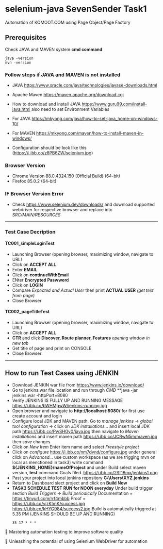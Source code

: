 # selenium-java SevenSender Task1
Automation of KOMOOT.COM using Page Object/Page Factory 

## Prerequisites 
   Check JAVA and MAVEN system **cmd command**
   ```
   java -version  
   mvn -version
   ```
### Follow steps if JAVA and MAVEN is not installed   
  - JAVA https://www.oracle.com/java/technologies/javase-downloads.html
  - Apache Maven https://maven.apache.org/download.cgi
   
  - How to download and install JAVA https://www.guru99.com/install-java.html
    also need to set Environment Variables 
  - For JAVA https://mkyong.com/java/how-to-set-java_home-on-windows-10/
  - For MAVEN https://mkyong.com/maven/how-to-install-maven-in-windows/
  - Configuration should be look like this (https://i.ibb.co/z8PB6ZW/selenium.jpg)
    
### Browser Version 
- Chrome Version 88.0.4324.150 (Official Build) (64-bit)
- Firefox 85.0.2 (64-bit)

### IF Browser Version Error 
- Check https://www.selenium.dev/downloads/ and download supported webdriver for respective browser 
  and replace into *SRC/MAIN/RESOURCES*

-------------------------------------------------------------------------------------------------------------------------------------------------

### Test Case Decription
#### TC001_simpleLoginTest
- Launching Browser (opening browser, maximizing window, navigate to URL)
- Click on **ACCEPT ALL**
- Enter **EMAIL**
- Click on **continueWithEmail**
- ENter **Encrypted Paswword** 
- Click on **LOGIN**
- Compare *Expected and Actual User* then print **ACTUAL USER** *(get text from page)*
- Close Browser

#### TC002_pageTitleTest
- Launching Browser (opening browser, maximizing window, navigate to URL)
- Click on **ACCEPT ALL**
- **CTR** and click **Discover, Route planner, Features** *opening window in new tab*
- Get title of page and print on CONSOLE
- Close Browser

-----------------------------------------------------------------------------------------------------------------------------------------------------

## How to run Test Cases using JENKIN
- Download JENKIN war file from https://www.jenkins.io/download/
- Go to jenkins.war file location and run through *CMD* **java -jar jenkins.war -httpPort=8080
- Verify JENKINS IS FULLY UP AND RUNNING MESSAGE https://i.ibb.co/bWHMgwW/jenkins-running.jpg
- Open browser and navigate to **http://localhost:8080/** for first use create account and login
- Configure local JDK and MAVEN path. Go to *manage jenkins* -> *global tool configuration* -> click on *JDK installations...* and insert local JDK path https://i.ibb.co/PwSHGy0/java.jpg then navigate to *Maven installations* and insert maven path https://i.ibb.co/JCRwN5m/maven.jpg then *save* changes
- Click on *New Item* Enter item name and select *Freestyle project*
- Click on *configure* https://i.ibb.co/nm7dvnd/configure.jpg under general click on *Advanced...* use custom workspace (as we are trigging mvn on local as menctioned in task3) write command **${JENKINS_HOME}/nameOfProject** and under Build select maven version, **test** command Goals filed. https://i.ibb.co/2Sf18mx/jenkins1.png
- Past your project into local jenkins repository **C:\Users\XYZ\.jenkins**
- Return to Dashboard slect project and click on **Build Now**
- **TASK3 SCHEDULE TEST RUN for NOON everyday** Under build trigger section *Build Triggers* -> *Build periodically* Documentation = https://tinyurl.com/rrf4mbbb Proof = https://i.ibb.co/vjzKtmK/success.jpg https://i.ibb.co/kHYG984/success2.jpg Build is automatically triggred at 5.35 PM (JENKINS SHOULD BE UP AND RUNNING)
	```
	35 17 * * * 
	```


💪 Mastering automation testing to improve software quality

🚀 Unleashing the potential of using Selenium WebDriver for automation


